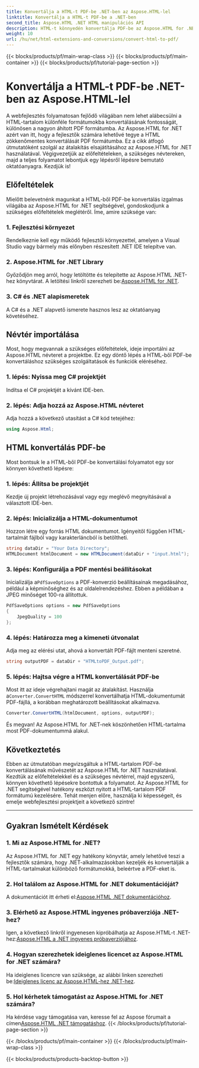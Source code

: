 ```yaml
---
title: Konvertálja a HTML-t PDF-be .NET-ben az Aspose.HTML-lel
linktitle: Konvertálja a HTML-t PDF-be a .NET-ben
second_title: Aspose.HTML .NET HTML manipulációs API
description: HTML-t könnyedén konvertálja PDF-be az Aspose.HTML for .NET segítségével. Kövesse lépésenkénti útmutatónkat, és engedje szabadjára a HTML-ből PDF-be konvertálás erejét.
weight: 10
url: /hu/net/html-extensions-and-conversions/convert-html-to-pdf/
---
```


{{< blocks/products/pf/main-wrap-class >}}
{{< blocks/products/pf/main-container >}}
{{< blocks/products/pf/tutorial-page-section >}}

# Konvertálja a HTML-t PDF-be .NET-ben az Aspose.HTML-lel


A webfejlesztés folyamatosan fejlődő világában nem lehet alábecsülni a HTML-tartalom különféle formátumokba konvertálásának fontosságát, különösen a nagyon áhított PDF formátumba. Az Aspose.HTML for .NET azért van itt, hogy a fejlesztők számára lehetővé tegye a HTML zökkenőmentes konvertálását PDF formátumba. Ez a cikk átfogó útmutatóként szolgál az átalakítás elsajátításához az Aspose.HTML for .NET használatával. Végigvezetjük az előfeltételeken, a szükséges névtereken, majd a teljes folyamatot lebontjuk egy lépésről lépésre bemutató oktatóanyagra. Kezdjük is!

## Előfeltételek

Mielőtt belevetnénk magunkat a HTML-ből PDF-be konvertálás izgalmas világába az Aspose.HTML for .NET segítségével, gondoskodjunk a szükséges előfeltételek meglétéről. Íme, amire szüksége van:

### 1. Fejlesztési környezet

Rendelkeznie kell egy működő fejlesztői környezettel, amelyen a Visual Studio vagy bármely más előnyben részesített .NET IDE telepítve van.

### 2. Aspose.HTML for .NET Library

Győződjön meg arról, hogy letöltötte és telepítette az Aspose.HTML .NET-hez könyvtárat. A letöltési linkről szerezheti be:[Aspose.HTML for .NET](https://releases.aspose.com/html/net/).

### 3. C# és .NET alapismeretek

A C# és a .NET alapvető ismerete hasznos lesz az oktatóanyag követéséhez.

## Névtér importálása

Most, hogy megvannak a szükséges előfeltételek, ideje importálni az Aspose.HTML névteret a projektbe. Ez egy döntő lépés a HTML-ből PDF-be konvertáláshoz szükséges szolgáltatások és funkciók eléréséhez.

### 1. lépés: Nyissa meg C# projektjét

Indítsa el C# projektjét a kívánt IDE-ben.

### 2. lépés: Adja hozzá az Aspose.HTML névteret

Adja hozzá a következő utasítást a C# kód tetejéhez:

```csharp
using Aspose.Html;
```

## HTML konvertálás PDF-be

Most bontsuk le a HTML-ből PDF-be konvertálási folyamatot egy sor könnyen követhető lépésre:

### 1. lépés: Állítsa be projektjét

Kezdje új projekt létrehozásával vagy egy meglévő megnyitásával a választott IDE-ben.

### 2. lépés: Inicializálja a HTML-dokumentumot

Hozzon létre egy forrás HTML dokumentumot. Igényeitől függően HTML-tartalmát fájlból vagy karakterláncból is betöltheti.

```csharp
string dataDir = "Your Data Directory";
HTMLDocument htmlDocument = new HTMLDocument(dataDir + "input.html");
```

### 3. lépés: Konfigurálja a PDF mentési beállításokat

 Inicializálja a`PdfSaveOptions` a PDF-konverzió beállításainak megadásához, például a képminőséghez és az oldalelrendezéshez. Ebben a példában a JPEG minőséget 100-ra állítottuk.

```csharp
PdfSaveOptions options = new PdfSaveOptions
{
    JpegQuality = 100
};
```

### 4. lépés: Határozza meg a kimeneti útvonalat

Adja meg az elérési utat, ahová a konvertált PDF-fájlt menteni szeretné.

```csharp
string outputPDF = dataDir + "HTMLtoPDF_Output.pdf";
```

### 5. lépés: Hajtsa végre a HTML konvertálását PDF-be

 Most itt az ideje végrehajtani magát az átalakítást. Használja a`Converter.ConvertHTML` módszerrel konvertálhatja HTML-dokumentumát PDF-fájllá, a korábban meghatározott beállításokat alkalmazva.

```csharp
Converter.ConvertHTML(htmlDocument, options, outputPDF);
```

És megvan! Az Aspose.HTML for .NET-nek köszönhetően HTML-tartalma most PDF-dokumentummá alakul.

## Következtetés

Ebben az útmutatóban megvizsgáltuk a HTML-tartalom PDF-be konvertálásának művészetét az Aspose.HTML for .NET használatával. Kezdtük az előfeltételekkel és a szükséges névtérrel, majd egyszerű, könnyen követhető lépésekre bontottuk a folyamatot. Az Aspose.HTML for .NET segítségével hatékony eszközt nyitott a HTML-tartalom PDF formátumú kezelésére. Tehát menjen előre, használja ki képességeit, és emelje webfejlesztési projektjeit a következő szintre!

---

## Gyakran Ismételt Kérdések

### 1. Mi az Aspose.HTML for .NET?

Az Aspose.HTML for .NET egy hatékony könyvtár, amely lehetővé teszi a fejlesztők számára, hogy .NET-alkalmazásokban kezeljék és konvertálják a HTML-tartalmakat különböző formátumokká, beleértve a PDF-eket is.

### 2. Hol találom az Aspose.HTML for .NET dokumentációját?

 A dokumentációt itt érheti el:[Aspose.HTML .NET dokumentációhoz](https://reference.aspose.com/html/net/).

### 3. Elérhető az Aspose.HTML ingyenes próbaverziója .NET-hez?

 Igen, a következő linkről ingyenesen kipróbálhatja az Aspose.HTML-t .NET-hez:[Aspose.HTML a .NET ingyenes próbaverziójához](https://releases.aspose.com/).

### 4. Hogyan szerezhetek ideiglenes licencet az Aspose.HTML for .NET számára?

Ha ideiglenes licencre van szüksége, az alábbi linken szerezheti be:[Ideiglenes licenc az Aspose.HTML-hez .NET-hez](https://purchase.aspose.com/temporary-license/).

### 5. Hol kérhetek támogatást az Aspose.HTML for .NET számára?

 Ha kérdése vagy támogatása van, keresse fel az Aspose fórumait a címen[Aspose.HTML .NET támogatáshoz](https://forum.aspose.com/).
{{< /blocks/products/pf/tutorial-page-section >}}

{{< /blocks/products/pf/main-container >}}
{{< /blocks/products/pf/main-wrap-class >}}

{{< blocks/products/products-backtop-button >}}
